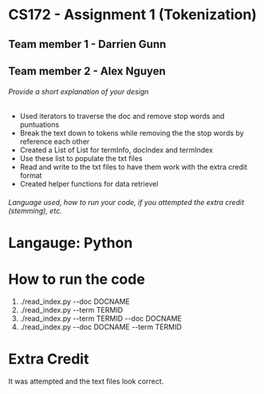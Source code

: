 # CS172 - Assignment 1 (Tokenization)

## Team member 1 - Darrien Gunn
## Team member 2 - Alex Nguyen

###### Provide a short explanation of your design
* Used iterators to traverse the doc and remove stop words and puntuations
* Break the text down to tokens while removing the the stop words by reference each other
* Created a List of List for termInfo, docIndex and termIndex
* Use these list to populate the txt files 
* Read and write to the txt files to have them work with the extra credit format
* Created helper functions for data retrievel

###### Language used, how to run your code, if you attempted the extra credit (stemming), etc. 
# Langauge: Python
# How to run the code
1. ./read_index.py --doc DOCNAME
2. ./read_index.py --term TERMID
3. ./read_index.py --term TERMID --doc DOCNAME
4. ./read_index.py --doc DOCNAME --term TERMID
# Extra Credit
It was attempted and the text files look correct.

